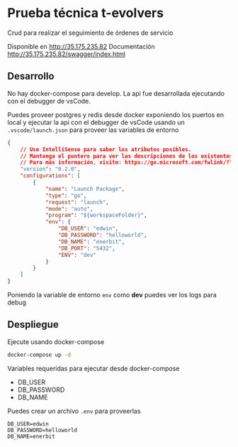 # Prueba técnica t-evolvers

Crud para realizar el seguimiento de órdenes de servicio

Disponible en http://35.175.235.82
Documentación http://35.175.235.82/swagger/index.html

## Desarrollo

No hay docker-compose para develop. La api fue desarrollada ejecutando con el
debugger de vsCode.

Puedes proveer postgres y redis desde docker exponiendo los puertos en local y
ejecutar la api con el debugger de vsCode usando un `.vscode/launch.json` para
proveer las variables de entorno

```json
{
    // Use IntelliSense para saber los atributos posibles.
    // Mantenga el puntero para ver las descripciones de los existentes atributos.
    // Para más información, visite: https://go.microsoft.com/fwlink/?linkid=830387
    "version": "0.2.0",
    "configurations": [
        {
            "name": "Launch Package",
            "type": "go",
            "request": "launch",
            "mode": "auto",
            "program": "${workspaceFolder}",
            "env": {
                "DB_USER": "edwin",
                "DB_PASSWORD": "helloworld",
                "DB_NAME": "enerbit",
                "DB_PORT": "5432",
                "ENV": "dev"
            }
        }
    ]
}
```

Poniendo la variable de entorno `env` como **dev** puedes ver los logs para debug

## Despliegue

Ejecute usando docker-compose
```bash
docker-compose up -d
```

Variables requeridas para ejecutar desde docker-compose

- DB_USER
- DB_PASSWORD
- DB_NAME

Puedes crear un archivo `.env` para proveerlas

```
DB_USER=edwin
DB_PASSWORD=helloworld
DB_NAME=enerbit
```

